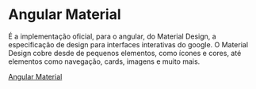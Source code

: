 # Angular Material 

É a implementação oficial, para o angular, do Material Design, a especificação de design para interfaces interativas do google. O Material Design cobre desde de pequenos elementos, como ícones e cores, até elementos como navegação, cards, imagens e muito mais.

[Angular Material](https://material.angular.io/)